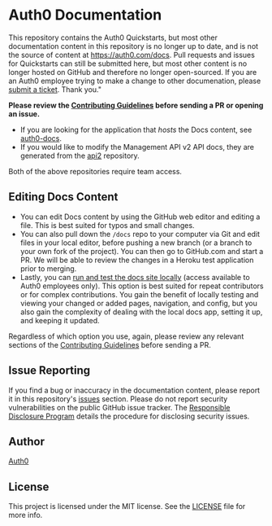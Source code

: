 # Auth0 Documentation

This repository contains the Auth0 Quickstarts, but most other documentation content in this repository is no longer up to date, and is not the source of content at https://auth0.com/docs. Pull requests and issues for Quickstarts can still be submitted here, but most other content is no longer hosted on GitHub and therefore no longer open-sourced. If you are an Auth0 employee trying to make a change to other documenation, please [submit a ticket](https://auth0team.atlassian.net/servicedesk/customer/portal/9). Thank you."
 
**Please review the [Contributing Guidelines](CONTRIBUTING.md) before sending a PR or opening an issue.**

* If you are looking for the application that *hosts* the Docs content, see [auth0-docs](https://github.com/auth0/auth0-docs).
* If you would like to modify the Management API v2 API docs, they are generated from the [api2](https://github.com/auth0/api2) repository.

Both of the above repositories require team access.

## Editing Docs Content

* You can edit Docs content by using the GitHub web editor and editing a file. This is best suited for typos and small changes.
* You can also pull down the `/docs` repo to your computer via Git and edit files in your local editor, before pushing a new branch (or a branch to your own fork of the project). You can then go to GitHub.com and start a PR. We will be able to review the changes in a Heroku test application prior to merging.
* Lastly, you can [run and test the docs site locally](https://github.com/auth0/auth0-docs/blob/master/README.md) (access available to Auth0 employees only). This option is best suited for repeat contributors or for complex contributions. You gain the benefit of locally testing and viewing your changed or added pages, navigation, and config, but you also gain the complexity of dealing with the local docs app, setting it up, and keeping it updated.

Regardless of which option you use, again, please review any relevant sections of the [Contributing Guidelines](CONTRIBUTING.md) before sending a PR.

## Issue Reporting

If you find a bug or inaccuracy in the documentation content, please report it in this repository's [issues](https://github.com/auth0/docs/issues) section. Please do not report security vulnerabilities on the public GitHub issue tracker. The [Responsible Disclosure Program](https://auth0.com/whitehat) details the procedure for disclosing security issues.

## Author 

[Auth0](https://auth0.com)


## License

This project is licensed under the MIT license. See the [LICENSE](LICENSE) file for more info. 
